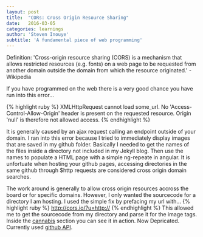 ```yaml
---
layout: post
title:  "CORs: Cross Origin Resource Sharing"
date:   2016-03-05
categories: learnings
author: 'Steven Inouye'
subtitle: 'A fundamental piece of web programming'
---
```

Definition: 'Cross-origin resource sharing (CORS) is a mechanism that allows restricted resources (e.g. fonts) on a web page to be requested from another domain outside the domain from which the resource originated.' -Wikipedia

If you have programmed on the web there is a very good chance you have run into this error...

{% highlight ruby %}
XMLHttpRequest cannot load some_url. No 'Access-Control-Allow-Origin' header is present on the requested resource. Origin 'null' is therefore not allowed access.
{% endhighlight %}

It is generally caused by an ajax request calling an endpoint outside of your domain. I ran into this error because I tried to immediately display images that are saved in my github folder. Basically I needed to get the names of the files inside a directory not included in my Jekyll blog. Then use the names to populate a HTML page with a simple ng-repeate in angular. It is unfortuate when hosting your github pages, accessing directories in the same github through $http requests are considered cross origin domain searches.

The work around is generally to allow cross origin resources accross the board or for specific domains. However, I only wanted the sourcecode for a directory I am hosting. I used the simple fix by prefacing my url with...
{% highlight ruby %}
http://cors.io/?u=http://
{% endhighlight %}
This allowed me to get the sourcecode from my directory and parse it for the image tags. Inside the <a href="/cannabis#/kasper">cannabis</a> section you can see it in action.
Now Depricated. Currently used <a href="/learnings/2016/03/08/github-api.html">github API</a>.